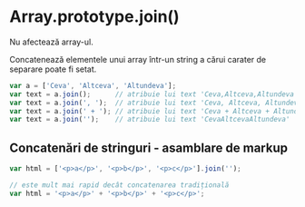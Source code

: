 # Array.prototype.join()

Nu afectează array-ul.

Concatenează elementele unui array într-un string a cărui carater de separare poate fi setat.

```javascript
var a = ['Ceva', 'Altceva', 'Altundeva'];
var text = a.join();      // atribuie lui text 'Ceva,Altceva,Altundeva'
var text = a.join(', ');  // atribuie lui text 'Ceva, Altceva, Altundeva'
var text = a.join(' + '); // atribuie lui text 'Ceva + Altceva + Altundeva'
var text = a.join('');    // atribuie lui text 'CevaAltcevaAltundeva'
```

## Concatenări de stringuri - asamblare de markup

```javascript
var html = ['<p>a</p>', '<p>b</p>', '<p>c</p>'].join('');

// este mult mai rapid decât concatenarea tradițională
var html = '<p>a</p>' + '<p>b</p>' + '<p>c</p>';
```
